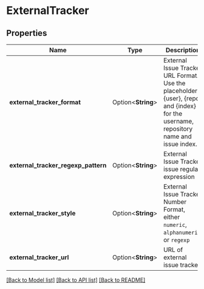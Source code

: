# ExternalTracker

## Properties

Name | Type | Description | Notes
------------ | ------------- | ------------- | -------------
**external_tracker_format** | Option<**String**> | External Issue Tracker URL Format. Use the placeholders {user}, {repo} and {index} for the username, repository name and issue index. | [optional]
**external_tracker_regexp_pattern** | Option<**String**> | External Issue Tracker issue regular expression | [optional]
**external_tracker_style** | Option<**String**> | External Issue Tracker Number Format, either `numeric`, `alphanumeric`, or `regexp` | [optional]
**external_tracker_url** | Option<**String**> | URL of external issue tracker. | [optional]

[[Back to Model list]](../README.md#documentation-for-models) [[Back to API list]](../README.md#documentation-for-api-endpoints) [[Back to README]](../README.md)


